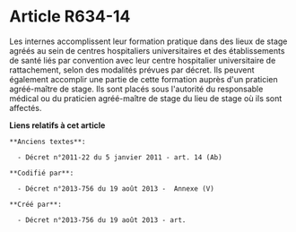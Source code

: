 # Article R634-14

Les internes accomplissent leur formation pratique dans des lieux de stage agréés au sein de centres hospitaliers
universitaires et des établissements de santé liés par convention avec leur centre hospitalier universitaire de rattachement,
selon des modalités prévues par décret. Ils peuvent également accomplir une partie de cette formation auprès d'un praticien
agréé-maître de stage. Ils sont placés sous l'autorité du responsable médical ou du praticien agréé-maître de stage du lieu
de stage où ils sont affectés.

**Liens relatifs à cet article**

	**Anciens textes**:

	  - Décret n°2011-22 du 5 janvier 2011 - art. 14 (Ab)

	**Codifié par**:

	  - Décret n°2013-756 du 19 août 2013 -  Annexe (V)

	**Créé par**:

	  - Décret n°2013-756 du 19 août 2013 - art.
